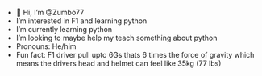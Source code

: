 - 👋 Hi, I’m @Zumbo77
- I’m interested in F1 and learning python
- I’m currently learning python
- I’m looking to maybe help my teach something about python
- Pronouns: He/him
- Fun fact: F1 driver pull upto 6Gs thats 6 times the force of gravity which means the drivers head and helmet can feel like 35kg (77 lbs)

<!---
Zumbo77/Zumbo77 is a ✨ special ✨ repository because its `README.md` (this file) appears on your GitHub profile.
You can click the Preview link to take a look at your changes.
--->

